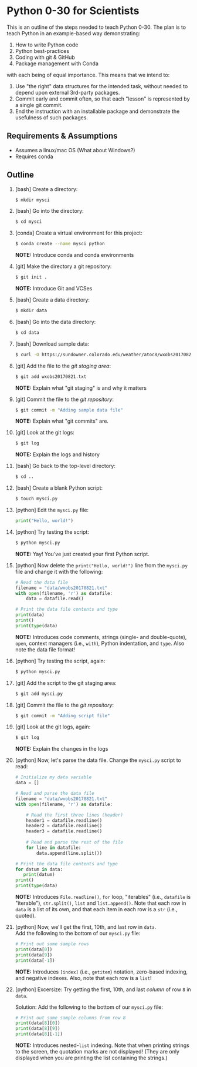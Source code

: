 Python 0-30 for Scientists
==========================

This is an outline of the steps needed to teach Python 0-30.  The plan is to teach
Python in an example-based way demonstrating:

1. How to write Python code
1. Python best-practices
1. Coding with git & GitHub
1. Package management with Conda

with each being of equal importance.  This means that we intend to:

1. Use "the right" data structures for the intended task, without needed to depend upon external 3rd-party packages.
1. Commit early and commit often, so that each "lesson" is represented by a single git commit.
1. End the instruction with an installable package and demonstrate the usefulness of such packages.

Requirements & Assumptions
--------------------------

- Assumes a linux/mac OS (What about Windows?)
- Requires conda

Outline
-------

1. [bash] Create a directory:

   ```bash
   $ mkdir mysci
   ```
   
1. [bash] Go into the directory:

   ```bash
   $ cd mysci
   ```
   
1. [conda] Create a virtual environment for this project:

   ```bash
   $ conda create --name mysci python
   ```
   
   **NOTE:** Introduce conda and conda environments

1. [git] Make the directory a git repository:

   ```bash
   $ git init .
   ```
   
   **NOTE:** Introduce Git and VCSes
   
1. [bash] Create a data directory:

   ```bash
   $ mkdir data
   ```
   
1. [bash] Go into the data directory:

   ```bash
   $ cd data
   ```
   
1. [bash] Download sample data:

   ```bash
   $ curl -O https://sundowner.colorado.edu/weather/atoc8/wxobs20170821.txt
   ```
   
1. [git] Add the file to the *git staging area*:

   ```bash
   $ git add wxobs20170821.txt
   ```
   
   **NOTE:** Explain what "git staging" is and why it matters
   
1. [git] Commit the file to the *git repository*:

   ```bash
   $ git commit -m "Adding sample data file"
   ```
   
   **NOTE:** Explain what "git commits" are.

1. [git] Look at the git logs:

   ```bash
   $ git log
   ```
   
   **NOTE:** Explain the logs and history

1. [bash] Go back to the top-level directory:

   ```bash
   $ cd ..
   ```
   
1. [bash] Create a blank Python script:

   ```bash
   $ touch mysci.py
   ```

1. [python] Edit the `mysci.py` file:

   ```python
   print("Hello, world!")
   ```
   
1. [python] Try testing the script:

   ```bash
   $ python mysci.py
   ```
   
   **NOTE:**  Yay!  You've just created your first Python script.
   
1. [python] Now delete the `print("Hello, world!")` line
   from the `mysci.py` file and change it with the following:
   
   
   ```python
   # Read the data file
   filename = "data/wxobs20170821.txt"
   with open(filename, 'r') as datafile:
       data = datafile.read()
   
   # Print the data file contents and type
   print(data)
   print()
   print(type(data)
   ```
   
   **NOTE:** Introduces code comments, strings (single- and double-quote),
   `open`, context managers (i.e., `with`), Python indentation, and `type`.
   Also note the data file format!
   
1. [python] Try testing the script, again:

   ```bash
   $ python mysci.py
   ```
   
1. [git] Add the script to the git staging area:

   ```bash
   $ git add mysci.py
   ```
   
1. [git] Commit the file to the *git repository*:

   ```bash
   $ git commit -m "Adding script file"
   ```

1. [git] Look at the git logs, again:

   ```bash
   $ git log
   ```
   **NOTE:** Explain the changes in the logs

1. [python] Now, let's parse the data file.  Change the `mysci.py`
   script to read:
   
   ```python
   # Initialize my data variable
   data = []
   
   # Read and parse the data file
   filename = "data/wxobs20170821.txt"
   with open(filename, 'r') as datafile:
   
       # Read the first three lines (header)
       header1 = datafile.readline()
       header2 = datafile.readline()
       header3 = datafile.readline()
       
       # Read and parse the rest of the file
       for line in datafile:
           data.append(line.split())
   
   # Print the data file contents and type
   for datum in data:
      print(datum)
   print()
   print(type(data)
   ```
   **NOTE:** Introduces `File.readline()`, `for` loop, "iterables" (i.e.,
   `datafile` is "iterable"), `str.split()`, `list` and `list.append()`.
   Note that each row in `data` is a list of its own, and that each
   item in each row is a `str` (i.e., quoted).

1. [python] Now, we'll get the first, 10th, and last row in `data`.  
   Add the following to the bottom of our `mysci.py` file:
   
   ```python
   # Print out some sample rows
   print(data[0])
   print(data[9])
   print(data[-1])
   ```
   
   **NOTE:** Introduces `[index]` (i.e., `getitem`) notation, zero-based
   indexing, and negative indexes.  Also, note that each row is a `list`!

1. [python] Excersize: Try getting the first, 10th, and last *column*
   of row `8` in `data`.
   
   Solution: Add the following to the bottom of our `mysci.py` file:
   
   ```python
   # Print out some sample columns from row 8
   print(data[8][0])
   print(data[8][9])
   print(data[8][-1])
   ```
   
   **NOTE:** Introduces nested-`list` indexing.  Note that when printing
   strings to the screen, the quotation marks are not displayed!  (They
   are only displayed when you are printing the list containing the strings.)
